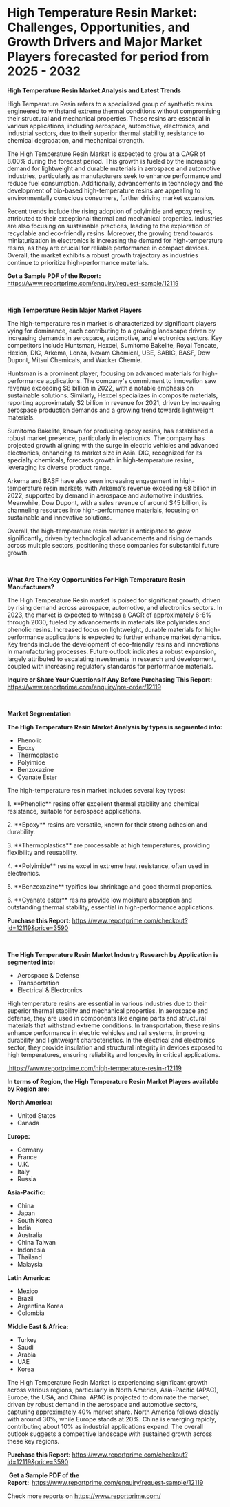 <p><h1>High Temperature Resin Market: Challenges, Opportunities, and Growth Drivers and Major Market Players forecasted for period from 2025 - 2032</h1></p><p><strong>High Temperature Resin Market Analysis and Latest Trends</strong></p>
<p><p>High Temperature Resin refers to a specialized group of synthetic resins engineered to withstand extreme thermal conditions without compromising their structural and mechanical properties. These resins are essential in various applications, including aerospace, automotive, electronics, and industrial sectors, due to their superior thermal stability, resistance to chemical degradation, and mechanical strength.</p><p>The High Temperature Resin Market is expected to grow at a CAGR of 8.00% during the forecast period. This growth is fueled by the increasing demand for lightweight and durable materials in aerospace and automotive industries, particularly as manufacturers seek to enhance performance and reduce fuel consumption. Additionally, advancements in technology and the development of bio-based high-temperature resins are appealing to environmentally conscious consumers, further driving market expansion.</p><p>Recent trends include the rising adoption of polyimide and epoxy resins, attributed to their exceptional thermal and mechanical properties. Industries are also focusing on sustainable practices, leading to the exploration of recyclable and eco-friendly resins. Moreover, the growing trend towards miniaturization in electronics is increasing the demand for high-temperature resins, as they are crucial for reliable performance in compact devices. Overall, the market exhibits a robust growth trajectory as industries continue to prioritize high-performance materials.</p></p>
<p><strong>Get a Sample PDF of the Report:&nbsp;</strong> <a href="https://www.reportprime.com/enquiry/request-sample/12119?utm_campaign=2243&utm_medium=2&utm_source=Github&utm_content=ia&utm_term=17032025&utm_id=high-temperature-resin">https://www.reportprime.com/enquiry/request-sample/12119</a></p>
<p>&nbsp;</p>
<p><strong>High Temperature Resin Major Market Players</strong></p>
<p><p>The high-temperature resin market is characterized by significant players vying for dominance, each contributing to a growing landscape driven by increasing demands in aerospace, automotive, and electronics sectors. Key competitors include Huntsman, Hexcel, Sumitomo Bakelite, Royal Tencate, Hexion, DIC, Arkema, Lonza, Nexam Chemical, UBE, SABIC, BASF, Dow Dupont, Mitsui Chemicals, and Wacker Chemie.</p><p>Huntsman is a prominent player, focusing on advanced materials for high-performance applications. The company's commitment to innovation saw revenue exceeding $8 billion in 2022, with a notable emphasis on sustainable solutions. Similarly, Hexcel specializes in composite materials, reporting approximately $2 billion in revenue for 2021, driven by increasing aerospace production demands and a growing trend towards lightweight materials.</p><p>Sumitomo Bakelite, known for producing epoxy resins, has established a robust market presence, particularly in electronics. The company has projected growth aligning with the surge in electric vehicles and advanced electronics, enhancing its market size in Asia. DIC, recognized for its specialty chemicals, forecasts growth in high-temperature resins, leveraging its diverse product range.</p><p>Arkema and BASF have also seen increasing engagement in high-temperature resin markets, with Arkema's revenue exceeding €8 billion in 2022, supported by demand in aerospace and automotive industries. Meanwhile, Dow Dupont, with a sales revenue of around $45 billion, is channeling resources into high-performance materials, focusing on sustainable and innovative solutions.</p><p>Overall, the high-temperature resin market is anticipated to grow significantly, driven by technological advancements and rising demands across multiple sectors, positioning these companies for substantial future growth.</p></p>
<p>&nbsp;</p>
<p><strong>What Are The Key Opportunities For High Temperature Resin Manufacturers?</strong></p>
<p><p>The High Temperature Resin market is poised for significant growth, driven by rising demand across aerospace, automotive, and electronics sectors. In 2023, the market is expected to witness a CAGR of approximately 6-8% through 2030, fueled by advancements in materials like polyimides and phenolic resins. Increased focus on lightweight, durable materials for high-performance applications is expected to further enhance market dynamics. Key trends include the development of eco-friendly resins and innovations in manufacturing processes. Future outlook indicates a robust expansion, largely attributed to escalating investments in research and development, coupled with increasing regulatory standards for performance materials.</p></p>
<p><strong>Inquire or Share Your Questions If Any Before Purchasing This Report:</strong> <a href="https://www.reportprime.com/enquiry/pre-order/12119?utm_campaign=2243&utm_medium=2&utm_source=Github&utm_content=ia&utm_term=17032025&utm_id=high-temperature-resin">https://www.reportprime.com/enquiry/pre-order/12119</a></p>
<p>&nbsp;</p>
<p><strong>Market Segmentation</strong></p>
<p><strong>The High Temperature Resin Market Analysis by types is segmented into:</strong></p>
<p><ul><li>Phenolic</li><li>Epoxy</li><li>Thermoplastic</li><li>Polyimide</li><li>Benzoxazine</li><li>Cyanate Ester</li></ul></p>
<p><p>The high-temperature resin market includes several key types: </p><p>1. **Phenolic** resins offer excellent thermal stability and chemical resistance, suitable for aerospace applications. </p><p>2. **Epoxy** resins are versatile, known for their strong adhesion and durability. </p><p>3. **Thermoplastics** are processable at high temperatures, providing flexibility and reusability. </p><p>4. **Polyimide** resins excel in extreme heat resistance, often used in electronics. </p><p>5. **Benzoxazine** typifies low shrinkage and good thermal properties. </p><p>6. **Cyanate ester** resins provide low moisture absorption and outstanding thermal stability, essential in high-performance applications.</p></p>
<p><strong>Purchase this Report:&nbsp;</strong><a href="https://www.reportprime.com/checkout?id=12119&price=3590&utm_campaign=2243&utm_medium=2&utm_source=Github&utm_content=ia&utm_term=17032025&utm_id=high-temperature-resin">https://www.reportprime.com/checkout?id=12119&price=3590</a></p>
<p>&nbsp;</p>
<p><strong>The High Temperature Resin Market Industry Research by Application is segmented into:</strong></p>
<p><ul><li>Aerospace & Defense</li><li>Transportation</li><li>Electrical & Electronics</li></ul></p>
<p><p>High temperature resins are essential in various industries due to their superior thermal stability and mechanical properties. In aerospace and defense, they are used in components like engine parts and structural materials that withstand extreme conditions. In transportation, these resins enhance performance in electric vehicles and rail systems, improving durability and lightweight characteristics. In the electrical and electronics sector, they provide insulation and structural integrity in devices exposed to high temperatures, ensuring reliability and longevity in critical applications.</p></p>
<p><a href="https://www.reportprime.com/high-temperature-resin-r12119?utm_campaign=2243&utm_medium=2&utm_source=Github&utm_content=ia&utm_term=17032025&utm_id=high-temperature-resin">&nbsp;https://www.reportprime.com/high-temperature-resin-r12119</a></p>
<p><strong>In terms of Region, the High Temperature Resin Market Players available by Region are:</strong></p>
<p>
    <p> <strong> North America: </strong>
        <ul>
            <li>United States</li>
            <li>Canada</li>
        </ul>
        </p> 
    <p> <strong> Europe: </strong>
        <ul>
            <li>Germany</li>
            <li>France</li>
            <li>U.K.</li>
            <li>Italy</li>
            <li>Russia</li>
        </ul>
        </p> 
    <p> <strong> Asia-Pacific: </strong>
        <ul>
            <li>China</li>
            <li>Japan</li>
            <li>South Korea</li>
            <li>India</li>
            <li>Australia</li>
            <li>China Taiwan</li>
            <li>Indonesia</li>
            <li>Thailand</li>
            <li>Malaysia</li>
        </ul>
        </p> 
    <p> <strong> Latin America: </strong>
        <ul>
            <li>Mexico</li>
            <li>Brazil</li>
            <li>Argentina Korea</li>
            <li>Colombia</li>
        </ul>
        </p> 
    <p> <strong> Middle East & Africa: </strong>
        <ul>
            <li>Turkey</li>
            <li>Saudi</li>
            <li>Arabia</li>
            <li>UAE</li>
            <li>Korea</li>
        </ul>
    </p>
    </p>
<p><p>The High Temperature Resin Market is experiencing significant growth across various regions, particularly in North America, Asia-Pacific (APAC), Europe, the USA, and China. APAC is projected to dominate the market, driven by robust demand in the aerospace and automotive sectors, capturing approximately 40% market share. North America follows closely with around 30%, while Europe stands at 20%. China is emerging rapidly, contributing about 10% as industrial applications expand. The overall outlook suggests a competitive landscape with sustained growth across these key regions.</p></p>
<p><strong>Purchase this Report: </strong><a href="https://www.reportprime.com/checkout?id=12119&price=3590&utm_campaign=2243&utm_medium=2&utm_source=Github&utm_content=ia&utm_term=17032025&utm_id=high-temperature-resin">https://www.reportprime.com/checkout?id=12119&price=3590</a></p>
<p>&nbsp;<strong>Get a Sample PDF of the Report:&nbsp;&nbsp;</strong><a href="https://www.reportprime.com/enquiry/request-sample/12119?utm_campaign=2243&utm_medium=2&utm_source=Github&utm_content=ia&utm_term=17032025&utm_id=high-temperature-resin">https://www.reportprime.com/enquiry/request-sample/12119</a></p>
<p><strong></strong></p>
<p>Check more reports on <a href="https://www.reportprime.com/?utm_campaign=2243&utm_medium=2&utm_source=Github&utm_content=ia&utm_term=17032025&utm_id=high-temperature-resin">https://www.reportprime.com/</a></p>